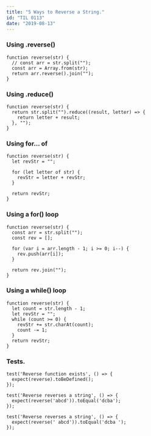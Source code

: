 ```yaml
---
title: "5 Ways to Reverse a String."
id: "TIL 0113"
date: "2019-08-13"
---
```



### Using .reverse()

```
function reverse(str) {
  // const arr = str.split("");
  const arr = Array.from(str);
  return arr.reverse().join("");
}
```


### Using .reduce()

```
function reverse(str) {
  return str.split("").reduce((result, letter) => {
    return letter + result;
  }, "");
}
```


### Using for... of

```
function reverse(str) {
  let revStr = "";

  for (let letter of str) {
    revStr = letter + revStr;
  }

  return revStr;
}
```


### Using a for() loop

```
function reverse(str) {
  const arr = str.split("");
  const rev = [];

  for (var i = arr.length - 1; i >= 0; i--) {
    rev.push(arr[i]);
  }

  return rev.join("");
}
```


### Using a while() loop

```
function reverse(str) {
  let count = str.length - 1;
  let revStr = "";
  while (count >= 0) {
    revStr += str.charAt(count);
    count -= 1;
  }
  return revStr;
}
```

### Tests.

```
test('Reverse function exists', () => {
  expect(reverse).toBeDefined();
});

test('Reverse reverses a string', () => {
  expect(reverse('abcd')).toEqual('dcba');
});

test('Reverse reverses a string', () => {
  expect(reverse(' abcd')).toEqual('dcba ');
});
```